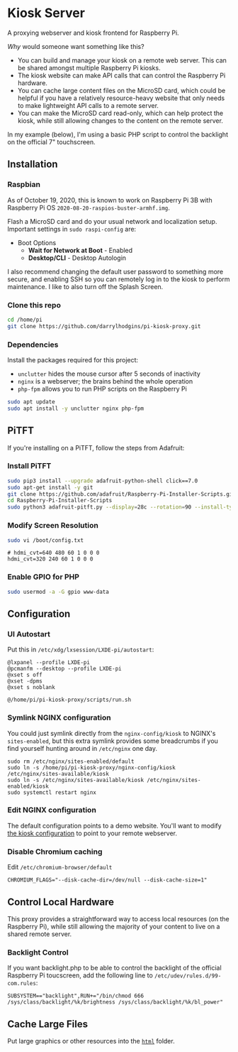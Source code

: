 # Kiosk Server

A proxying webserver and kiosk frontend for Raspberry Pi.

_Why_ would someone want something like this?

* You can build and manage your kiosk on a remote web server.  This can be shared amongst multiple Raspberry Pi kiosks.
* The kiosk website can make API calls that can control the Raspberry Pi hardware.
* You can cache large content files on the MicroSD card, which could be helpful if you have a relatively resource-heavy website that only needs to make lightweight API calls to a remote server.
* You can make the MicroSD card read-only, which can help protect the kiosk, while still allowing changes to the content on the remote server.

In my example (below), I'm using a basic PHP script to control the backlight on the official 7" touchscreen.

## Installation

### Raspbian

As of October 19, 2020, this is known to work on Raspberry Pi 3B with Raspberry Pi OS `2020-08-20-raspios-buster-armhf.img`.

Flash a MicroSD card and do your usual network and localization setup.  Important settings in `sudo raspi-config` are:

* Boot Options
    * **Wait for Network at Boot** - Enabled
    * **Desktop/CLI** - Desktop Autologin 

I also recommend changing the default user password to something more secure, and enabling SSH so you can remotely log in to the kiosk to perform maintenance.  I like to also turn off the Splash Screen.

### Clone this repo

```bash
cd /home/pi
git clone https://github.com/darrylhodgins/pi-kiosk-proxy.git
```

### Dependencies

Install the packages required for this project:

* `unclutter` hides the mouse cursor after 5 seconds of inactivity
* `nginx` is a webserver; the brains behind the whole operation
* `php-fpm` allows you to run PHP scripts on the Raspberry Pi

```bash
sudo apt update
sudo apt install -y unclutter nginx php-fpm
```

## PiTFT

If you're installing on a PiTFT, follow the steps from Adafruit:

### Install PiTFT

```bash
sudo pip3 install --upgrade adafruit-python-shell click==7.0
sudo apt-get install -y git
git clone https://github.com/adafruit/Raspberry-Pi-Installer-Scripts.git
cd Raspberry-Pi-Installer-Scripts
sudo python3 adafruit-pitft.py --display=28c --rotation=90 --install-type=fbcp
```

### Modify Screen Resolution

```bash
sudo vi /boot/config.txt
```

```
# hdmi_cvt=640 480 60 1 0 0 0
hdmi_cvt=320 240 60 1 0 0 0
```

### Enable GPIO for PHP

```bash
sudo usermod -a -G gpio www-data
```

## Configuration

### UI Autostart

Put this in `/etc/xdg/lxsession/LXDE-pi/autostart`:

```
@lxpanel --profile LXDE-pi
@pcmanfm --desktop --profile LXDE-pi
@xset s off
@xset -dpms
@xset s noblank

@/home/pi/pi-kiosk-proxy/scripts/run.sh
```

### Symlink NGINX configuration

You could just symlink directly from the `nginx-config/kiosk` to NGINX's `sites-enabled`, but this extra symlink provides some breadcrumbs if you find yourself hunting around in `/etc/nginx` one day.

```
sudo rm /etc/nginx/sites-enabled/default
sudo ln -s /home/pi/pi-kiosk-proxy/nginx-config/kiosk /etc/nginx/sites-available/kiosk
sudo ln -s /etc/nginx/sites-available/kiosk /etc/nginx/sites-enabled/kiosk
sudo systemctl restart nginx
```

### Edit NGINX configuration

The default configuration points to a demo website.  You'll want to modify [the kiosk configuration](./nginx-config/kiosk) to point to your remote webserver.

### Disable Chromium caching

Edit `/etc/chromium-browser/default`

```
CHROMIUM_FLAGS="--disk-cache-dir=/dev/null --disk-cache-size=1"
```

## Control Local Hardware

This proxy provides a straightforward way to access local resources (on the Raspberry Pi), while still allowing the majority of your content to live on a shared remote server.

### Backlight Control

If you want backlight.php to be able to control the backlight of the official Raspberry Pi toucscreen, add the following line to `/etc/udev/rules.d/99-com.rules`:

```
SUBSYSTEM=="backlight",RUN+="/bin/chmod 666 /sys/class/backlight/%k/brightness /sys/class/backlight/%k/bl_power"
```

## Cache Large Files

Put large graphics or other resources into the [`html`](./html) folder.
